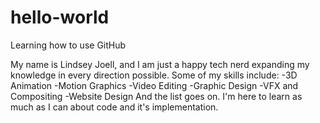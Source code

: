 # hello-world
Learning how to use GitHub

My name is Lindsey Joell, and I am just a happy tech nerd expanding my knowledge in every direction possible.
Some of my skills include:
  -3D Animation
  -Motion Graphics
  -Video Editing
  -Graphic Design
  -VFX and Compositing
  -Website Design
And the list goes on. I'm here to learn as much as I can about code and it's implementation.  
